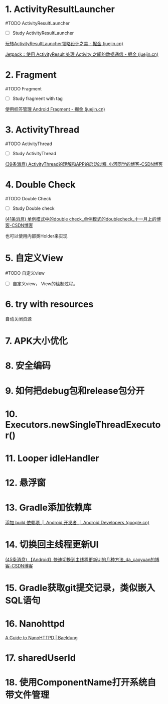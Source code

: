 # 1. ActivityResultLauncher

#TODO ActivityResultLauncher

- [ ] Study ActivityResultLauncher

[玩转ActivityResultLauncher领略设计之美 - 掘金 (juejin.cn)](https://juejin.cn/post/7181452064919126071)

[Jetpack：使用 ActivityResult 处理 Activity 之间的数据通信 - 掘金 (juejin.cn)](https://juejin.cn/post/7049158466140635173#comment)

# 2. Fragment

#TODO Fragment

- [ ] Study fragment with tag

[使用标签管理 Android Fragment - 掘金 (juejin.cn)](https://juejin.cn/post/6948992343471030308)

# 3. ActivityThread

#TODO ActivityThread

- [ ] Study ActivityThread

[(39条消息) ActivityThread的理解和APP的启动过程_小河同学的博客-CSDN博客](https://blog.csdn.net/hzwailll/article/details/85339714)

# 4. Double Check

#TODO Double Check

- [ ] Study Double check

[(41条消息) 单例模式中的double check_单例模式的doublecheck_十一月上的博客-CSDN博客](https://blog.csdn.net/xdzhouxin/article/details/81192344)

也可以使用内部类Holder来实现

# 5. 自定义View

#TODO 自定义view

- [ ] 自定义view， View的绘制过程。

# 6. try with resources

自动关闭资源

# 7. APK大小优化

# 8. 安全编码

# 9. 如何把debug包和release包分开

# 10. Executors.newSingleThreadExecutor()

# 11. Looper idleHandler

# 12. 悬浮窗

# 13. Gradle添加依赖库

[添加 build 依赖项  |  Android 开发者  |  Android Developers (google.cn)](https://developer.android.google.cn/studio/build/dependencies?hl=zh-cn)

# 14. 切换回主线程更新UI

[(45条消息) 【Android】快速切换到主线程更新UI的几种方法_da_caoyuan的博客-CSDN博客](https://blog.csdn.net/da_caoyuan/article/details/52931007)

# 15. Gradle获取git提交记录，类似嵌入SQL语句

# 16. Nanohttpd

[A Guide to NanoHTTPD | Baeldung](https://www.baeldung.com/nanohttpd)

# 17. sharedUserId

# 18. 使用ComponentName打开系统自带文件管理
